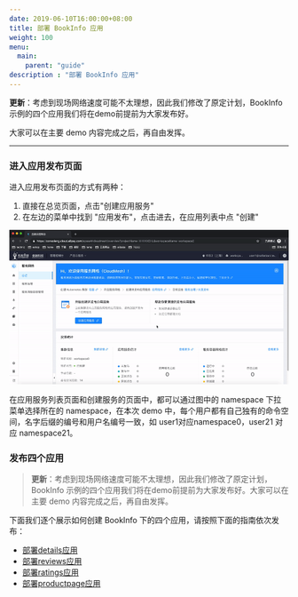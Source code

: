 ```yaml
---
date: 2019-06-10T16:00:00+08:00
title: 部署 BookInfo 应用
weight: 100
menu:
  main:
    parent: "guide"
description : "部署 BookInfo 应用"
---
```


**更新**：考虑到现场网络速度可能不太理想，因此我们修改了原定计划，BookInfo 示例的四个应用我们将在demo前提前为大家发布好。

大家可以在主要 demo 内容完成之后，再自由发挥。

-----

### 进入应用发布页面

进入应用发布页面的方式有两种：

1. 直接在总览页面，点击"创建应用服务"
2. 在左边的菜单中找到 "应用发布"，点击进去，在应用列表中点 "创建"

![](images/bookinfo/create-menu.gif)

在应用服务列表页面和创建服务的页面中，都可以通过图中的 namespace 下拉菜单选择所在的 namespace，在本次 demo 中，每个用户都有自己独有的命令空间，名字后缀的编号和用户名编号一致，如 user1对应namespace0，user21 对应 namespace21。

### 发布四个应用

> **更新**：考虑到现场网络速度可能不太理想，因此我们修改了原定计划，BookInfo 示例的四个应用我们将在demo前提前为大家发布好。大家可以在主要 demo 内容完成之后，再自由发挥。

下面我们逐个展示如何创建 BookInfo 下的四个应用，请按照下面的指南依次发布：

- [部署details应用](bookinfo-details.html)
- [部署reviews应用](bookinfo-reviews.html)
- [部署ratings应用](bookinfo-ratings.html)
- [部署productpage应用](bookinfo-productpage.html)

